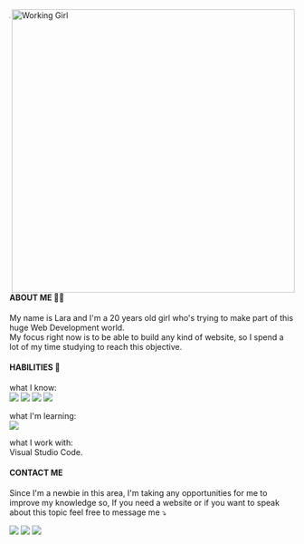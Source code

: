 <img src="https://i.imgur.com/K86WZoJ.png" min-width="400px" max-width="400px" width="500px" align="right" alt="Working Girl">



---

<h4> ABOUT ME 🙋‍♀️ </h4>
<p align="left"> 
  My name is Lara and I'm a 20 years old girl who's trying to make part of this huge Web Development world.
  <br>
  My focus right now is to be able to build any kind of website, so I spend a lot of my time studying to reach this objective.
</p>

<h4> HABILITIES 🚀 </h4>
<p align="left">
  what I know:<br>
  <img src="https://img.shields.io/badge/HTML5-E34F26?style=for-the-badge&logo=html5&logoColor=white" />
  <img src="https://img.shields.io/badge/CSS3-1572B6?style=for-the-badge&logo=css3&logoColor=white" />
  <img src="https://img.shields.io/badge/JavaScript-323330?style=for-the-badge&logo=javascript&logoColor=F7DF1E" />
  <img src="https://img.shields.io/badge/PHP-777BB4?style=for-the-badge&logo=php&logoColor=white" />
  
  <br>
  
  what I'm learning:<br>
  <img src="https://img.shields.io/badge/Bootstrap-563D7C?style=for-the-badge&logo=bootstrap&logoColor=white" />
  
  what I work with:<br>
  Visual Studio Code.
</p>

<h4> CONTACT ME </h4>
<p align="left">
  Since I'm a newbie in this area, I'm taking any opportunities for me to improve my knowledge so, If you need a website or if you want to
  speak about this topic feel free to message me ⤵️
</p>

<p align="left">
  <a href="https://www.linkedin.com/in/laragraysse/" alt="Linkedin">
  <img src="https://img.shields.io/badge/-Linkedin-0e76a8?style=flat-square&logo=Linkedin&logoColor=white&link=https://www.linkedin.com/in/laragraysse/" /></a>

  <a href="https://api.whatsapp.com/send?phone=351931442298" alt="WhatsApp">
  <img src="https://img.shields.io/badge/-WhatsApp-25d366?style=flat-square&labelColor=25d366&logo=whatsapp&logoColor=white&link=https://api.whatsapp.com/send?phone=351931442298"/></a>

  <a href="https://www.facebook.com/graysse" alt="Facebook">
  <img src="https://img.shields.io/badge/-Facebook-3b5998?style=flat-square&labelColor=3b5998&logo=facebook&logoColor=white&link=https://www.facebook.com/graysse"/></a>
</p>

<!-- A LOT OF THANKS TO https://github.com/iuricode AND HIS COLLABORATORS FOR THE ICONS AND PROFILE TEMPLATE FOR GITHUB -->
